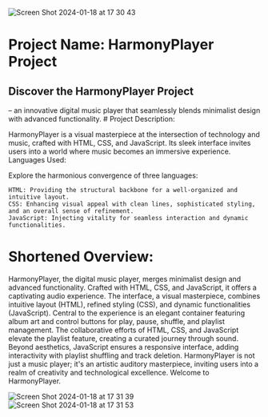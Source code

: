 ![Screen Shot 2024-01-18 at 17 30 43](https://github.com/ayuboketch/Music-Player/assets/17433791/caff908d-343a-4ca3-89a7-ed10cb0662c7)

# Project Name: HarmonyPlayer Project

<h2> Discover the HarmonyPlayer Project</h2> – an innovative digital music player that seamlessly blends minimalist design with advanced functionality.
# Project Description:</h1>

HarmonyPlayer is a visual masterpiece at the intersection of technology and music, crafted with HTML, CSS, and JavaScript. Its sleek interface invites users into a world where music becomes an immersive experience.
Languages Used:

Explore the harmonious convergence of three languages:

    HTML: Providing the structural backbone for a well-organized and intuitive layout.
    CSS: Enhancing visual appeal with clean lines, sophisticated styling, and an overall sense of refinement.
    JavaScript: Injecting vitality for seamless interaction and dynamic functionalities.

# Shortened Overview:

HarmonyPlayer, the digital music player, merges minimalist design and advanced functionality. Crafted with HTML, CSS, and JavaScript, it offers a captivating audio experience. The interface, a visual masterpiece, combines intuitive layout (HTML), refined styling (CSS), and dynamic functionalities (JavaScript). Central to the experience is an elegant container featuring album art and control buttons for play, pause, shuffle, and playlist management. The collaborative efforts of HTML, CSS, and JavaScript elevate the playlist feature, creating a curated journey through sound. Beyond aesthetics, JavaScript ensures a responsive interface, adding interactivity with playlist shuffling and track deletion. HarmonyPlayer is not just a music player; it's an artistic auditory masterpiece, inviting users into a realm of creativity and technological excellence. Welcome to HarmonyPlayer.

![Screen Shot 2024-01-18 at 17 31 39](https://github.com/ayuboketch/Music-Player/assets/17433791/b3d538d2-851f-4f61-bbc0-cbc066a31013)
![Screen Shot 2024-01-18 at 17 31 53](https://github.com/ayuboketch/Music-Player/assets/17433791/d1304d57-5471-4eab-8d23-2da766a71941)
